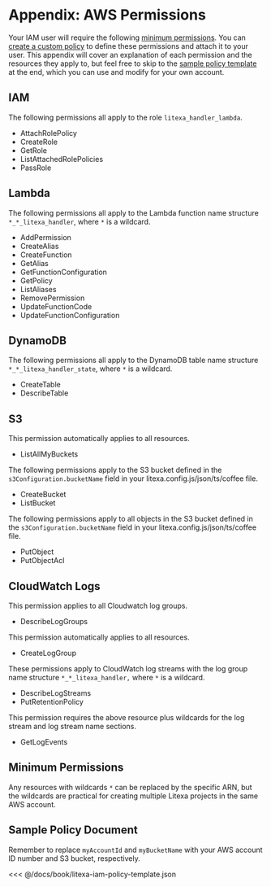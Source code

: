 # Appendix: AWS Permissions

Your IAM user will require the following [minimum permissions](#minimum-permissions). You can [create a
custom policy](https://docs.aws.amazon.com/IAM/latest/UserGuide/access_policies_create.html)
to define these permissions and attach it to your user. This appendix
will cover an explanation of each permission and the resources they apply to, but
feel free to skip to the [sample policy template](#sample-policy-document) at the end,
which you can use and modify for your own account.

## IAM

The following permissions all apply to the role `litexa_handler_lambda`.

* AttachRolePolicy
* CreateRole
* GetRole
* ListAttachedRolePolicies
* PassRole

## Lambda

The following permissions all apply to the Lambda function name structure
`*_*_litexa_handler`, where `*` is a wildcard.

* AddPermission
* CreateAlias
* CreateFunction
* GetAlias
* GetFunctionConfiguration
* GetPolicy
* ListAliases
* RemovePermission
* UpdateFunctionCode
* UpdateFunctionConfiguration

## DynamoDB

The following permissions all apply to the DynamoDB table name structure
`*_*_litexa_handler_state`, where `*` is a wildcard.

* CreateTable
* DescribeTable

## S3

This permission automatically applies to all resources.

* ListAllMyBuckets

The following permissions apply to the S3 bucket defined in the
`s3Configuration.bucketName` field in your litexa.config.js/json/ts/coffee file.

* CreateBucket
* ListBucket

The following permissions apply to all objects in the S3 bucket defined
in the `s3Configuration.bucketName` field in your litexa.config.js/json/ts/coffee file.

* PutObject
* PutObjectAcl

## CloudWatch Logs

This permission applies to all Cloudwatch log groups.

* DescribeLogGroups

This permission automatically applies to all resources.

* CreateLogGroup

These permissions apply to CloudWatch log streams with the
log group name structure `*_*_litexa_handler,` where `*` is a wildcard.

* DescribeLogStreams
* PutRetentionPolicy

This permission requires the above resource plus wildcards for the log stream
and log stream name sections.

* GetLogEvents

## Minimum Permissions

Any resources with wildcards `*` can be replaced by the specific ARN,
but the wildcards are practical for creating multiple Litexa projects
in the same AWS account.

## Sample Policy Document

Remember to replace `myAccountId` and `myBucketName` with your AWS
account ID number and S3 bucket, respectively.

<<< @/docs/book/litexa-iam-policy-template.json
